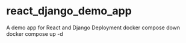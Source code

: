 # react_django_demo_app
A demo app for React and Django Deployment
docker compose down
docker compose up -d

